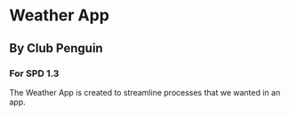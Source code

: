 # Weather App

## By Club Penguin
### For SPD 1.3
The Weather App is created to streamline processes that we wanted in an app.